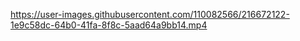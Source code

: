 

https://user-images.githubusercontent.com/110082566/216672122-1e9c58dc-64b0-41fa-8f8c-5aad64a9bb14.mp4

